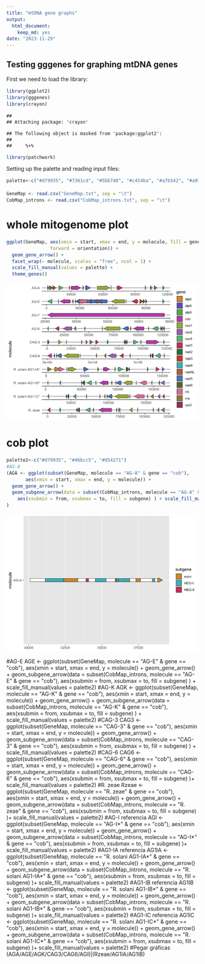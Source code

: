 ```yaml
---
title: "mtDNA gene graphs"
output: 
  html_document: 
    keep_md: yes
date: "2023-11-29"
---
```




## Testing gggenes for graphing mtDNA genes

First we need to load the library:


```r
library(ggplot2)
library(gggenes)
library(crayon)
```

```
## 
## Attaching package: 'crayon'
```

```
## The following object is masked from 'package:ggplot2':
## 
##     %+%
```

```r
library(patchwork)
```


Setting up the palette and reading input files:


```r
palette<-c("#d79935", "#7361cd", "#5bb748", "#c454ba", "#a7b542", "#a978be", "#64be86", "#d54271", "#39804b", "#d24d33", "#46bcc5", "#c3704f", "#5e87cb", "#69792c", "#e183a9", "#a78b4a", "#9e4765")

GeneMap <- read.csv("GeneMap.txt", sep = "\t")
CobMap_introns <- read.csv("CobMap_introns.txt", sep = "\t")
```

# whole mitogenome plot


```r
ggplot(GeneMap, aes(xmin = start, xmax = end, y = molecule, fill = gene, 
                forward = orientation)) +
  geom_gene_arrow() +
  facet_wrap(~ molecule, scales = "free", ncol = 1) +
  scale_fill_manual(values = palette) +
  theme_genes()
```

![](gggenes_files/figure-html/unnamed-chunk-3-1.png)<!-- -->

# cob plot


```r
palette2<-c("#d79935", "#46bcc5", "#d54271")
#AG-A
(AGA <- ggplot(subset(GeneMap, molecule == "AG-A" & gene == "cob"),
       aes(xmin = start, xmax = end, y = molecule)) +
  geom_gene_arrow() +
  geom_subgene_arrow(data = subset(CobMap_introns, molecule == "AG-A" & gene == "cob"),
    aes(xsubmin = from, xsubmax = to, fill = subgene) ) + scale_fill_manual(values = palette2)
)
```

![](gggenes_files/figure-html/unnamed-chunk-4-1.png)<!-- -->

#AG-E
AGE <- ggplot(subset(GeneMap, molecule == "AG-E" & gene == "cob"),
                aes(xmin = start, xmax = end, y = molecule)) +
  geom_gene_arrow() +
  geom_subgene_arrow(data = subset(CobMap_introns, molecule == "AG-E" & gene == "cob"),
                     aes(xsubmin = from, xsubmax = to, fill = subgene) ) + scale_fill_manual(values = palette2)
#AG-K
AGK <- ggplot(subset(GeneMap, molecule == "AG-K" & gene == "cob"),
                        aes(xmin = start, xmax = end, y = molecule)) +
  geom_gene_arrow() +
  geom_subgene_arrow(data = subset(CobMap_introns, molecule == "AG-K" & gene == "cob"),
                     aes(xsubmin = from, xsubmax = to, fill = subgene) ) + scale_fill_manual(values = palette2)
#CAG-3
CAG3 <- ggplot(subset(GeneMap, molecule == "CAG-3" & gene == "cob"),
                         aes(xmin = start, xmax = end, y = molecule)) +
  geom_gene_arrow() +
  geom_subgene_arrow(data = subset(CobMap_introns, molecule == "CAG-3" & gene == "cob"),
                     aes(xsubmin = from, xsubmax = to, fill = subgene) ) + scale_fill_manual(values = palette2)
#CAG-6
CAG6 <- ggplot(subset(GeneMap, molecule == "CAG-6" & gene == "cob"),
                aes(xmin = start, xmax = end, y = molecule)) +
  geom_gene_arrow() +
  geom_subgene_arrow(data = subset(CobMap_introns, molecule == "CAG-6" & gene == "cob"),
                     aes(xsubmin = from, xsubmax = to, fill = subgene) )+ scale_fill_manual(values = palette2)
#R. zeae
Rzeae <- ggplot(subset(GeneMap, molecule == "R. zeae" & gene == "cob"),
                aes(xmin = start, xmax = end, y = molecule)) +
  geom_gene_arrow() +
  geom_subgene_arrow(data = subset(CobMap_introns, molecule == "R. zeae" & gene == "cob"),
                     aes(xsubmin = from, xsubmax = to, fill = subgene) )+ scale_fill_manual(values = palette2)
#AG-I referencia
AGI <- ggplot(subset(GeneMap, molecule == "AG-I*" & gene == "cob"),
                   aes(xmin = start, xmax = end, y = molecule)) +
  geom_gene_arrow() +
  geom_subgene_arrow(data = subset(CobMap_introns, molecule == "AG-I*" & gene == "cob"),
                     aes(xsubmin = from, xsubmax = to, fill = subgene) )+ scale_fill_manual(values = palette2)
#AG1-IA referencia
AG1IA <- ggplot(subset(GeneMap, molecule == "R. solani AG1-IA*" & gene == "cob"),
                aes(xmin = start, xmax = end, y = molecule)) +
  geom_gene_arrow() +
  geom_subgene_arrow(data = subset(CobMap_introns, molecule == "R. solani AG1-IA*" & gene == "cob"),
                     aes(xsubmin = from, xsubmax = to, fill = subgene) )+ scale_fill_manual(values = palette2)
#AG1-IB referencia
AG1IB <- ggplot(subset(GeneMap, molecule == "R. solani AG1-IB*" & gene == "cob"),
                aes(xmin = start, xmax = end, y = molecule)) +
  geom_gene_arrow() +
  geom_subgene_arrow(data = subset(CobMap_introns, molecule == "R. solani AG1-IB*" & gene == "cob"),
                     aes(xsubmin = from, xsubmax = to, fill = subgene) )+ scale_fill_manual(values = palette2)
#AG1-IC referencia
AG1IC <- ggplot(subset(GeneMap, molecule == "R. solani AG1-IC*" & gene == "cob"),
                aes(xmin = start, xmax = end, y = molecule)) +
  geom_gene_arrow() +
  geom_subgene_arrow(data = subset(CobMap_introns, molecule == "R. solani AG1-IC*" & gene == "cob"),
                     aes(xsubmin = from, xsubmax = to, fill = subgene) )+ scale_fill_manual(values = palette2)
#Pegar gráficas
(AGA/AGE/AGK/CAG3/CAG6/AGI)|(Rzeae/AG1IA/AG1IB)



